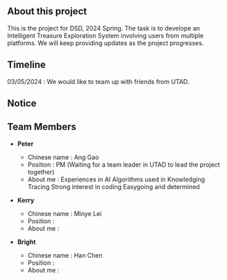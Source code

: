 ## About this project
This is the project for DSD, 2024 Spring. The task is to develope an Intelligent Treasure Exploration System involving users from multiple platforms. We will keep providing updates as the project progresses.

## Timeline
03/05/2024 : We would like to team up with friends from UTAD.

## Notice



## Team Members
+ __Peter__
  + Chinese name : Ang Gao
  + Position : PM (Waiting for a team leader in UTAD to lead the project together)
  + About me : Experiences in AI Algorithms used in Knowledging Tracing
               Strong interest in coding
               Easygoing and determined
+ __Kerry__
  + Chinese name : Minye Lei
  + Position :
  + About me :

+ __Bright__
  + Chinese name : Han Chen
  + Position :
  + About me :
  
